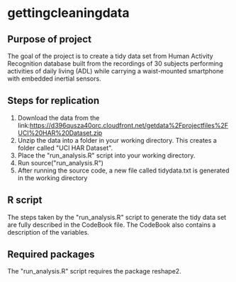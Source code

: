 # gettingcleaningdata
## Purpose of project
The goal of the project is to create a tidy data set from Human Activity Recognition database built from the recordings of 30 subjects performing activities of daily living (ADL) while carrying a waist-mounted smartphone with embedded inertial sensors.

## Steps for replication
1.	Download the data from the link:https://d396qusza40orc.cloudfront.net/getdata%2Fprojectfiles%2FUCI%20HAR%20Dataset.zip
2.	Unzip the data into a folder in your working directory. This creates a folder called "UCI HAR Dataset".
3.	Place the "run_analysis.R" script into your working directory.
4.	Run source("run_analysis.R")
5.	After running the source code, a new file called tidydata.txt is generated in the working directory

## R script
The steps taken by the "run_analysis.R" script to generate the tidy data set are fully described in the CodeBook file. The CodeBook also contains a description of the variables. 

## Required packages
The "run_analysis.R" script requires the package reshape2.


